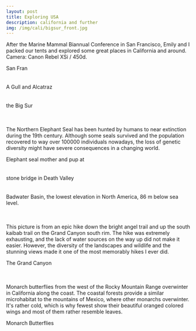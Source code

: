 ```yaml
---
layout: post
title: Exploring USA
description: california and further
img: /img/cali/bigsur_front.jpg
---
```

    
After the Marine Mammal Biannual Conference in San Francisco, Emily and I packed our tents and explored some great places in California and around. Camera: Canon Rebel XSi / 450d.

<div>
<img class="col three" src="{{ site.baseurl }}/img/cali/sanfran.jpg" alt="" title="sanfran">
</div>
<div class="col three caption">
	San Fran
</div>
<br/><br/>

<div>
<img class="col three" src="{{ site.baseurl }}/img/cali/alcatraz.jpg" alt="" title="alcatraz">
</div>
<div class="col three caption">
	A Gull and Alcatraz
</div>
<br/><br/>

<div>
<img class="col three" src="{{ site.baseurl }}/img/cali/bigsur.jpg" alt="" title="bigsur">
</div>
<div class="col three caption">
	the Big Sur
</div>
<br/><br/>


The Northern Elephant Seal has been hunted by humans to near extinction during the 19th century. Although some seals survived and the population recovered to way over 100000 individuals nowadays, the loss of genetic diversity might have severe consequences in a changing world. 
	
<div>
<img class="col three" src="{{ site.baseurl }}/img/cali/pup.jpg" alt="" title="pub">
</div>
<div class="col three caption">
 Elephant seal mother and pup at
</div>
<br/><br/>

<div>
<img class="col three" src="{{ site.baseurl }}/img/cali/bridge.jpg" alt="" title="bridge">
</div>
<div class="col three caption">
	stone bridge in Death Valley
</div>
<br/><br/>

<div>
<img class="col three" src="{{ site.baseurl }}/img/cali/badwater1.jpg" alt="" title="badwater1">
</div>
<div class="col three caption">
	Badwater Basin, the lowest elevation in North America, 86 m below sea level.
</div>
<br/><br/>

 This picture is from an epic hike down the bright angel trail and up the south kaibab trail on the Grand Canyon south rim. The hike was extremely exhausting, and the lack of water sources on the way up did not make it easier. However, the diversity of the landscapes and wildlife and the stunning views made it one of the most memorably hikes I ever did.
 
<div>
<img class="col three" src="{{ site.baseurl }}/img/cali/canyon.jpg" alt="" title="canyon">
</div>
<div class="col three caption">
 The Grand Canyon
</div>
<br/><br/>

Monarch butterflies from the west of the Rocky Mountain Range overwinter in California along the coast. The coastal forests provide a similar microhabitat to the mountains of Mexico, where other monarchs overwinter. It's rather cold, which is why fewest show their beautiful oranged colored wings and most of them rather resemble leaves.
<div>
<img class="col three" src="{{ site.baseurl }}/img/cali/butterfly.jpg" alt="" title="butterfly">
</div>
<div class="col three caption">
 Monarch Butterflies
</div>
<br/><br/>